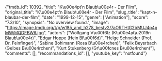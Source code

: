 {"tmdb_id": 10392, "title": "K\u00e4pt'n Blaub\u00e4r - Der Film", "original_title": "K\u00e4pt'n Blaub\u00e4r - Der Film", "slug_title": "kapt-n-blaubar-der-film", "date": "1999-12-15", "genre": ["Animation"], "score": "7.3/10", "synopsis": "No overview found.", "image": "https://image.tmdb.org/t/p/w185_and_h278_bestv2/7aORTHtG2bMUJ4p4gMWjMQDFBW6.jpg", "actors": ["Wolfgang V\u00f6lz (K\u00e4pt\u2019n Blaub\u00e4r)", "Edgar Hoppe (Hein Bl\u00f6d)", "Helge Schneider (Prof. Dr. Feinfinger)", "Sabine Bohlmann (Rosa B\u00e4rchen)", "Felix Beyerbach (Gelbes B\u00e4rchen)", "Kurt Stukenberg (Gr\u00fcnes B\u00e4rchen)"], "comments": [], "recommandations_id": [], "youtube_key": "notfound"}